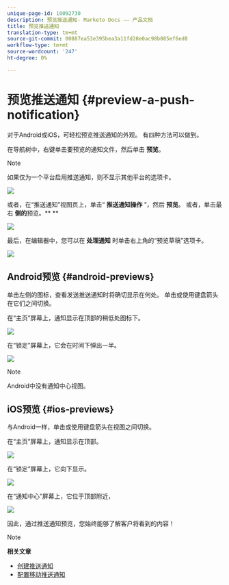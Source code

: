 ```yaml
---
unique-page-id: 10092730
description: 预览推送通知- Marketo Docs —— 产品文档
title: 预览推送通知
translation-type: tm+mt
source-git-commit: 00887ea53e395bea3a11fd28e0ac98b085ef6ed8
workflow-type: tm+mt
source-wordcount: '247'
ht-degree: 0%

---
```



# 预览推送通知 {#preview-a-push-notification}

对于Android或iOS，可轻松预览推送通知的外观。 有四种方法可以做到。

在导航树中，右键单击要预览的通知文件，然后单击 **预览**。

>[!NOTE]
>
>如果仅为一个平台启用推送通知，则不显示其他平台的选项卡。

![](assets/image2015-9-4-9-3a52-3a27.png)

或者，在“推送通知”视图页上，单击“ **推送通知操作** ”，然后 **预览**。 或者，单击最右 **侧的**预览。** **

![](assets/image2015-9-4-10-3a53-3a28.png)

最后，在编辑器中，您可以在 **处理通知** 时单击右上角的“预览草稿”选项卡。

![](assets/image2015-9-14-15-3a55-3a26.png)

## Android预览 {#android-previews}

单击左侧的图标，查看发送推送通知时将确切显示在何处。 单击或使用键盘箭头在它们之间切换。

在“主页”屏幕上，通知显示在顶部的稍低处图标下。

![](assets/image2015-9-17-16-3a57-3a0.png)

在“锁定”屏幕上，它会在时间下弹出一半。

![](assets/image2015-9-17-16-3a58-3a47.png)

>[!NOTE]
>
>Android中没有通知中心视图。

## iOS预览 {#ios-previews}

与Android一样，单击或使用键盘箭头在视图之间切换。

在“主页”屏幕上，通知显示在顶部。

![](assets/image2015-9-17-17-3a0-3a28.png)

在“锁定”屏幕上，它向下显示。

![](assets/image2015-9-17-17-3a2-3a1.png)

在“通知中心”屏幕上，它位于顶部附近，

![](assets/image2015-9-17-17-3a3-3a15.png)

因此，通过推送通知预览，您始终能够了解客户将看到的内容！

>[!NOTE]
>
>**相关文章**
>
>* [创建推送通知](create-a-push-notification.md)
>* [配置移动推送通知](configure-mobile-push-notification.md)

>



